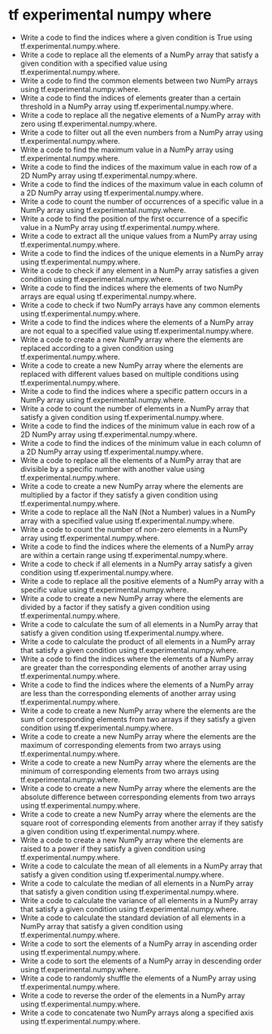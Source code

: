# tf experimental numpy where

- Write a code to find the indices where a given condition is True using tf.experimental.numpy.where.
- Write a code to replace all the elements of a NumPy array that satisfy a given condition with a specified value using tf.experimental.numpy.where.
- Write a code to find the common elements between two NumPy arrays using tf.experimental.numpy.where.
- Write a code to find the indices of elements greater than a certain threshold in a NumPy array using tf.experimental.numpy.where.
- Write a code to replace all the negative elements of a NumPy array with zero using tf.experimental.numpy.where.
- Write a code to filter out all the even numbers from a NumPy array using tf.experimental.numpy.where.
- Write a code to find the maximum value in a NumPy array using tf.experimental.numpy.where.
- Write a code to find the indices of the maximum value in each row of a 2D NumPy array using tf.experimental.numpy.where.
- Write a code to find the indices of the maximum value in each column of a 2D NumPy array using tf.experimental.numpy.where.
- Write a code to count the number of occurrences of a specific value in a NumPy array using tf.experimental.numpy.where.
- Write a code to find the position of the first occurrence of a specific value in a NumPy array using tf.experimental.numpy.where.
- Write a code to extract all the unique values from a NumPy array using tf.experimental.numpy.where.
- Write a code to find the indices of the unique elements in a NumPy array using tf.experimental.numpy.where.
- Write a code to check if any element in a NumPy array satisfies a given condition using tf.experimental.numpy.where.
- Write a code to find the indices where the elements of two NumPy arrays are equal using tf.experimental.numpy.where.
- Write a code to check if two NumPy arrays have any common elements using tf.experimental.numpy.where.
- Write a code to find the indices where the elements of a NumPy array are not equal to a specified value using tf.experimental.numpy.where.
- Write a code to create a new NumPy array where the elements are replaced according to a given condition using tf.experimental.numpy.where.
- Write a code to create a new NumPy array where the elements are replaced with different values based on multiple conditions using tf.experimental.numpy.where.
- Write a code to find the indices where a specific pattern occurs in a NumPy array using tf.experimental.numpy.where.
- Write a code to count the number of elements in a NumPy array that satisfy a given condition using tf.experimental.numpy.where.
- Write a code to find the indices of the minimum value in each row of a 2D NumPy array using tf.experimental.numpy.where.
- Write a code to find the indices of the minimum value in each column of a 2D NumPy array using tf.experimental.numpy.where.
- Write a code to replace all the elements of a NumPy array that are divisible by a specific number with another value using tf.experimental.numpy.where.
- Write a code to create a new NumPy array where the elements are multiplied by a factor if they satisfy a given condition using tf.experimental.numpy.where.
- Write a code to replace all the NaN (Not a Number) values in a NumPy array with a specified value using tf.experimental.numpy.where.
- Write a code to count the number of non-zero elements in a NumPy array using tf.experimental.numpy.where.
- Write a code to find the indices where the elements of a NumPy array are within a certain range using tf.experimental.numpy.where.
- Write a code to check if all elements in a NumPy array satisfy a given condition using tf.experimental.numpy.where.
- Write a code to replace all the positive elements of a NumPy array with a specific value using tf.experimental.numpy.where.
- Write a code to create a new NumPy array where the elements are divided by a factor if they satisfy a given condition using tf.experimental.numpy.where.
- Write a code to calculate the sum of all elements in a NumPy array that satisfy a given condition using tf.experimental.numpy.where.
- Write a code to calculate the product of all elements in a NumPy array that satisfy a given condition using tf.experimental.numpy.where.
- Write a code to find the indices where the elements of a NumPy array are greater than the corresponding elements of another array using tf.experimental.numpy.where.
- Write a code to find the indices where the elements of a NumPy array are less than the corresponding elements of another array using tf.experimental.numpy.where.
- Write a code to create a new NumPy array where the elements are the sum of corresponding elements from two arrays if they satisfy a given condition using tf.experimental.numpy.where.
- Write a code to create a new NumPy array where the elements are the maximum of corresponding elements from two arrays using tf.experimental.numpy.where.
- Write a code to create a new NumPy array where the elements are the minimum of corresponding elements from two arrays using tf.experimental.numpy.where.
- Write a code to create a new NumPy array where the elements are the absolute difference between corresponding elements from two arrays using tf.experimental.numpy.where.
- Write a code to create a new NumPy array where the elements are the square root of corresponding elements from another array if they satisfy a given condition using tf.experimental.numpy.where.
- Write a code to create a new NumPy array where the elements are raised to a power if they satisfy a given condition using tf.experimental.numpy.where.
- Write a code to calculate the mean of all elements in a NumPy array that satisfy a given condition using tf.experimental.numpy.where.
- Write a code to calculate the median of all elements in a NumPy array that satisfy a given condition using tf.experimental.numpy.where.
- Write a code to calculate the variance of all elements in a NumPy array that satisfy a given condition using tf.experimental.numpy.where.
- Write a code to calculate the standard deviation of all elements in a NumPy array that satisfy a given condition using tf.experimental.numpy.where.
- Write a code to sort the elements of a NumPy array in ascending order using tf.experimental.numpy.where.
- Write a code to sort the elements of a NumPy array in descending order using tf.experimental.numpy.where.
- Write a code to randomly shuffle the elements of a NumPy array using tf.experimental.numpy.where.
- Write a code to reverse the order of the elements in a NumPy array using tf.experimental.numpy.where.
- Write a code to concatenate two NumPy arrays along a specified axis using tf.experimental.numpy.where.